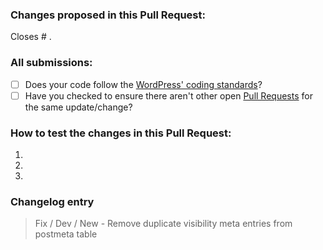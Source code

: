### Changes proposed in this Pull Request:

<!-- Describe the changes made to this Pull Request and the reason for such changes. -->

Closes # .

### All submissions:

* [ ] Does your code follow
  the [WordPress' coding standards](https://make.wordpress.org/core/handbook/best-practices/coding-standards/)?
* [ ] Have you checked to ensure there aren't other open [Pull Requests](../../pulls) for the same update/change?

<!-- Mark completed items with an [x] -->

<!-- You can erase any parts of this template not applicable to your Pull Request. -->

### How to test the changes in this Pull Request:

<!-- Add detailed instructions for how to test that this PR fixes the issue and confirm that it doesn't break any other features :) -->

1.
2.
3.

### Changelog entry

<!-- Add suggested changelog entry here. For example: -->
> Fix / Dev / New - Remove duplicate visibility meta entries from postmeta table
<!-- See [previous releases](../../releases) for more examples. -->
